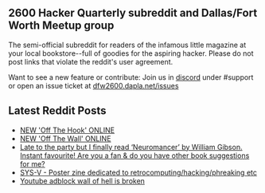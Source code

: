 ## 2600 Hacker Quarterly subreddit and Dallas/Fort Worth Meetup group
The semi-official subreddit for readers of the infamous little magazine at your local bookstore--full of goodies for the aspiring hacker. Please do not post links that violate the reddit's user agreement.

Want to see a new feature or contribute: 
Join us in [discord](https://dfw2600.dapla.net/chat) under #support or open an issue ticket at [dfw2600.dapla.net/issues](https://dfw2600.dapla.net/issues)

## Latest Reddit Posts
<!-- BLOG-POST-LIST:START -->
- [NEW 'Off The Hook' ONLINE](https://2600.com/hook/22-11-2023)
- [NEW 'Off The Wall' ONLINE](https://2600.com/wall/21-11-2023)
- [Late to the party but I finally read ‘Neuromancer’ by William Gibson. Instant favourite! Are you a fan & do you have other book suggestions for me?](https://www.reddit.com/r/2600/comments/180mzx7/late_to_the_party_but_i_finally_read_neuromancer/)
- [SYS-V - Poster zine dedicated to retrocomputing/hacking/phreaking etc](https://www.reddit.com/r/2600/comments/17ygu00/sysv_poster_zine_dedicated_to/)
- [Youtube adblock wall of hell is broken](https://www.reddit.com/r/2600/comments/17rng8n/youtube_adblock_wall_of_hell_is_broken/)
<!-- BLOG-POST-LIST:END -->
